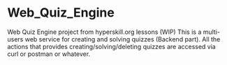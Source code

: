 # Web_Quiz_Engine
Web Quiz Engine project from hyperskill.org lessons (WIP)
This is a multi-users web service for creating and solving quizzes (Backend part).
All the actions that provides creating/solving/deleting quizzes are accessed via curl or postman or whatever.
